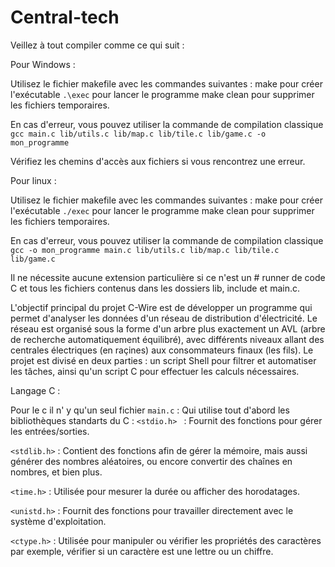 # Central-tech

Veillez à tout compiler comme ce qui suit :

Pour Windows :

Utilisez le fichier makefile avec les commandes suivantes : make pour créer l'exécutable `.\exec` pour lancer le programme make clean pour supprimer les fichiers temporaires.

En cas d'erreur, vous pouvez utiliser la commande de compilation classique `gcc main.c lib/utils.c lib/map.c lib/tile.c lib/game.c -o mon_programme`

Vérifiez les chemins d'accès aux fichiers si vous rencontrez une erreur.

Pour linux :

Utilisez le fichier makefile avec les commandes suivantes : make pour créer l'exécutable `./exec` pour lancer le programme make clean pour supprimer les fichiers temporaires.

En cas d'erreur, vous pouvez utiliser la commande de compilation classique `gcc -o mon_programme main.c lib/utils.c lib/map.c lib/tile.c lib/game.c`

Il ne nécessite aucune extension particulière si ce n'est un # runner de code C et tous les fichiers contenus dans les dossiers lib, include et main.c.

L'objectif principal du projet C-Wire est de développer un programme qui permet d'analyser les données d'un réseau de distribution d'électricité. Le réseau est organisé sous la forme d'un arbre plus exactement un AVL (arbre de recherche automatiquement équilibré), avec différents niveaux allant des centrales électriques (en raçines) aux consommateurs finaux (les fils).
Le projet est divisé en deux parties : un script Shell pour filtrer et automatiser les tâches, ainsi qu'un script C pour effectuer les calculs nécessaires.

Langage C : 

Pour le c il n' y qu'un seul fichier  `main.c` : 
Qui utilise tout d'abord les bibliothèques standarts du C :
`<stdio.h> ` : Fournit des fonctions pour gérer les entrées/sorties.

`<stdlib.h>` : Contient des fonctions afin de gérer la mémoire, mais aussi générer des nombres aléatoires, ou encore convertir des chaînes en nombres, et bien plus.

`<time.h>` :  Utilisée pour mesurer la durée ou afficher des horodatages.

`<unistd.h>` : Fournit des fonctions pour travailler directement avec le système d'exploitation.

`<ctype.h>` : Utilisée pour manipuler ou vérifier les propriétés des caractères par exemple, vérifier si un caractère est une lettre ou un chiffre.
